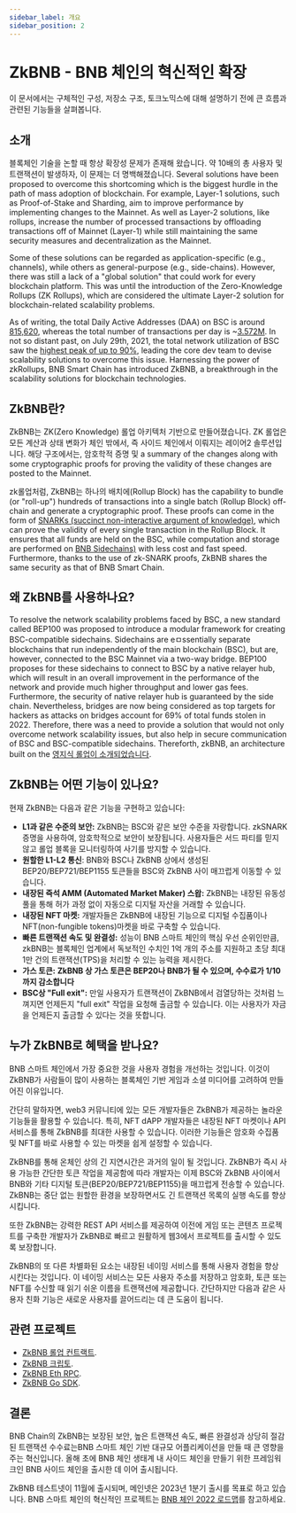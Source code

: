 ```yaml
---
sidebar_label: 개요
sidebar_position: 2
---
```

# ZkBNB - BNB 체인의 혁신적인 확장

이 문서에서는 구체적인 구성, 저장소 구조, 토크노믹스에 대해 설명하기 전에 큰 흐름과 관련된 기능들을 살펴봅니다.

## 소개

블록체인 기술을 논할 때 항상 확장성 문제가 존재해 왔습니다. 약 10배의 총 사용자 및 트랜잭션이 발생하자, 이 문제는 더 명백해졌습니다. Several solutions have been proposed to overcome this shortcoming which is the biggest hurdle in the path of mass adoption of blockchain. For example, Layer-1 solutions, such as Proof-of-Stake and Sharding, aim to improve performance by implementing changes to the Mainnet. As well as Layer-2 solutions, like rollups, increase the number of processed transactions by offloading transactions off of Mainnet (Layer-1) while still maintaining the same security measures and decentralization as the Mainnet.

Some of these solutions can be regarded as application-specific (e.g., channels), while others as general-purpose (e.g., side-chains). However, there was still a lack of a "global solution" that could work for every blockchain platform. This was until the introduction of the Zero-Knowledge Rollups (ZK Rollups), which are considered the ultimate Layer-2 solution for blockchain-related scalability problems. 

As of writing, the total Daily Active Addresses (DAA) on BSC is around [815,620](https://ycharts.com/indicators/sources/bscscan), whereas the total number of transactions per day is ~[3.572M](https://ycharts.com/indicators/reports/binance_smart_chain_statistics). In not so distant past, on July 29th, 2021, the total network utilization of BSC saw the [highest peak of up to 90%](https://bscscan.com/chart/networkutilization), leading the core dev team to devise scalability solutions to overcome this issue. Harnessing the power of zkRollups, BNB Smart Chain has introduced ZkBNB, a breakthrough in the scalability solutions for blockchain technologies.

## ZkBNB란?

ZkBNB는 ZK(Zero Knowledge) 롤업 아키텍처 기반으로 만들어졌습니다. ZK 롤업은 모든 계산과 상태 변화가 체인 밖에서, 즉 사이드 체인에서 이뤄지는 레이어2 솔루션입니다. 해당 구조에서는, 암호학적 증명 및 a summary of the changes along with some cryptographic proofs for proving the validity of these changes are posted to the Mainnet.

zk롤업처럼, ZkBNB는 하나의 배치에(Rollup Block) has the capability to bundle (or "roll-up") hundreds of transactions into a single batch (Rollup Block) off-chain and generate a cryptographic proof. These proofs can come in the form of [SNARKs (succinct non-interactive argument of knowledge)](https://cointelegraph.com/explained/zk-starks-vs-zk-snarks-explained), which can prove the validity of every single transaction in the Rollup Block. It ensures that all funds are held on the BSC, while computation and storage are performed on [BNB Sidechains)](https://docs.bnbchain.org/docs/BNBSidechain/overview/bs-overview) with less cost and fast speed. Furthermore, thanks to the use of zk-SNARK proofs, ZkBNB shares the same security as that of BNB Smart Chain.

## 왜 ZkBNB를 사용하나요?

To resolve the network scalability problems faced by BSC, a new standard called BEP100 was proposed to introduce a modular framework for creating BSC-compatible sidechains. Sidechains are eㅁssentially separate blockchains that run independently of the main blockchain (BSC), but are, however, connected to the BSC Mainnet via a two-way bridge. BEP100 proposes for these sidechains  to connect to BSC by a native relayer hub, which will  result in an overall improvement in the performance of the network and provide much higher throughput and lower gas fees. Furthermore, the security of native relayer hub is guaranteed by the side chain. Nevertheless, bridges are now being considered as top targets for hackers as attacks on bridges account for 69% of total funds stolen in 2022. Therefore, there was a need to provide a solution that would not only overcome network scalability issues, but also help in secure communication of BSC and BSC-compatible sidechains. Thereforth, zkBNB, an architecture built on the [영지식 롤업이 소개되었습니다](https://ethereum.org/en/developers/docs/scaling/zk-rollups/).

## ZkBNB는 어떤 기능이 있나요?

현재 ZkBNB는 다음과 같은 기능을 구현하고 있습니다:

-   **L1과 같은 수준의 보안:** ZkBNB는 BSC와 같은 보안 수준을 자랑합니다. zkSNARK 증명을 사용하여, 암호학적으로 보안이 보장됩니다. 사용자들은 서드 파티를 믿지 않고 롤업 블록을 모니터링하여 사기를 방지할 수 있습니다.
-   **원할한 L1-L2 통신**: BNB와 BSC나 ZkBNB 상에서 생성된 BEP20/BEP721/BEP1155 토큰들을 BSC와 ZkBNB 사이 매끄럽게 이동할 수 있습니다.
-   **내장된 즉석 AMM (Automated Market Maker) 스왑:** ZkBNB는 내장된 유동성 풀을 통해 허가 과정 없이 자동으로 디지털 자산을 거래할 수 있습니다.
-   **내장된 NFT 마켓:** 개발자들은 ZkBNB에 내장된 기능으로 디지털 수집품이나 NFT(non-fungible tokens)마켓을 바로 구축할 수 있습니다.
-   **빠른 트랜잭션 속도 및 완결성:** 성능이 BNB 스마트 체인의 핵심 우선 순위인만큼, zkBNB는 블록체인 업계에서 독보적인 수치인 1억 개의 주소를 지원하고 초당 최대 1만 건의 트랜잭션(TPS)을 처리할 수 있는 능력을 제시한다.
-  **가스 토큰:** **ZkBNB 상 가스 토큰은 BEP20나 BNB가 될 수 있으며, 수수료가 1/10까지 감소합니다**
-   **BSC상 "Full exit":** 만일 사용자가 트랜잭션이 ZkBNB에서 검열당하는 것처럼 느껴지면 언제든지 "full exit" 작업을 요청해 출금할 수 있습니다. 이는 사용자가 자금을 언제든지 출금할 수 있다는 것을 뜻합니다.

## 누가 ZkBNB로 혜택을 받나요?

BNB 스마트 체인에서 가장 중요한 것을 사용자 경험을 개선하는 것입니다. 이것이 ZkBNB가 사람들이 많이 사용하는 블록체인 기반 게임과 소셜 미디어를 고려하여 만들어진 이유입니다. 

간단히 말하자면, web3 커뮤니티에 있는 모든 개발자들은 ZkBNB가 제공하는 놀라운 기능들을 활용할 수 있습니다. 특히, NFT dAPP 개발자들은 내장된 NFT 마켓이나 API 서비스를 통해 ZkBNB를 최대한 사용할 수 있습니다. 이러한 기능들은 암호화 수집품 및 NFT를 바로 사용할 수 있는 마켓을 쉽게 설정할 수 있습니다.

ZkBNB를 통해 온체인 상의 긴 지연시간은 과거의 일이 될 것입니다. ZkBNB가 즉시 사용 가능한 간단한 토큰 작업을 제공함에 따라 개발자는 이제 BSC와 ZkBNB 사이에서 BNB와 기타 디지털 토큰(BEP20/BEP721/BEP1155)을 매끄럽게 전송할 수 있습니다. ZkBNB는 중단 없는 원할한 환경을 보장하면서도 긴 트랜잭션 목록의 실행 속도를 향상시킵니다.

또한 ZkBNB는 강력한 REST API 서비스를 제공하여 이전에 게임 또는 콘텐츠 프로젝트를 구축한 개발자가 ZkBNB로 빠르고 원활하게 웹3에서 프로젝트를 출시할 수 있도록 보장합니다.

ZkBNB의 또 다른 차별화된 요소는 내장된 네이밍 서비스를 통해 사용자 경험을 향상 시킨다는 것입니다. 이 네이밍 서비스는 모든 사용자 주소를 저장하고 암호화, 토큰 또는 NFT를 수신할 때 읽기 쉬운 이름을 트랜잭션에 제공합니다. 간단하지만 다음과 같은 사용자 친화 기능은 새로운 사용자를 끌어드리는 데 큰 도움이 됩니다.

## 관련 프로젝트
- [ZkBNB 롤업 컨트랙트](https://github.com/bnb-chain/zkbnb-contract).
- [ZkBNB 크립토](https://github.com/bnb-chain/zkbnb-crypto).
- [ZkBNB Eth RPC](https://github.com/bnb-chain/zkbnb-eth-rpc).
- [ZkBNB Go SDK](https://github.com/bnb-chain/zkbnb-go-sdk).

## 결론

BNB Chain의 ZkBNB는 보장된 보안, 높은 트랜잭션 속도, 빠른 완결성과 상당히 절감된 트랜잭션 수수료는BNB 스마트 체인 기반 대규모 어플리케이션을 만들 때 큰 영향을 주는 혁신입니다. 올해 초에 BNB 체인 생태계 내 사이드 체인을 만들기 위한 프레임워크인 BNB 사이드 체인을 출시한 데 이어 출시됩니다.

ZkBNB 테스트넷이 11월에 출시되며, 메인넷은 2023년 1분기 출시를 목표로 하고 있습니다. BNB 스마트 체인의 혁신적인 프로젝트는 [BNB 체인 2022 로드맵](https://www.bnbchain.org/en/blog/bnb-chain-tech-roadmap-2022/)를 참고하세요.